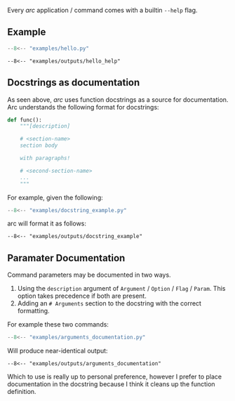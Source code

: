 Every *arc* application / command comes with a builtin `--help` flag.

## Example
```py title="hello.py"
--8<-- "examples/hello.py"
```
```console
--8<-- "examples/outputs/hello_help"
```

## Docstrings as documentation
As seen above, *arc* uses function docstrings as a source for documentation. Arc understands the following format for docstrings:
```py
def func():
    """[description]

    # <section-name>
    section body

    with paragraphs!

    # <second-section-name>
    ...
    """
```

For example, given the following:
```py title="docstring_example.py"
--8<-- "examples/docstring_example.py"
```
arc will format it as follows:
```console
--8<-- "examples/outputs/docstring_example"
```

## Paramater Documentation
Command parameters may be documented in two ways.

1. Using the `description` argument of `Argument` / `Option` / `Flag` / `Param`. This option takes precedence if both are present.
2. Adding an `# Arguments` section to the docstring with the correct formatting.

For example these two commands:
```py title="arguments_documentation.py"
--8<-- "examples/arguments_documentation.py"
```
Will produce near-identical output:
```console
--8<-- "examples/outputs/arguments_documentation"
```

Which to use is really up to personal preference, however I prefer to place documentation in the docstring because I think it cleans up the function definition.
